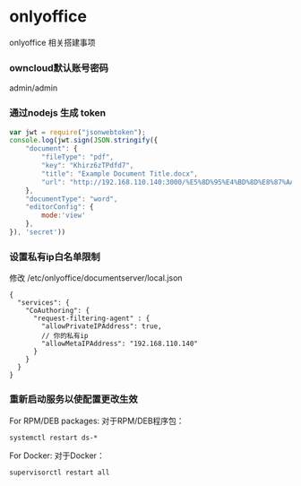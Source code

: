 # onlyoffice

onlyoffice 相关搭建事项

### owncloud默认账号密码

admin/admin

### 通过nodejs 生成 token

```javascript
var jwt = require("jsonwebtoken");
console.log(jwt.sign(JSON.stringify({
    "document": {
        "fileType": "pdf",
        "key": "Khirz6zTPdfd7",
        "title": "Example Document Title.docx",
        "url": "http://192.168.110.140:3000/%E5%8D%95%E4%BD%8D%E8%87%AA%E6%9F%A5(1).pdf"
    },
    "documentType": "word",
    "editorConfig": {
        mode:'view'
    },
}), 'secret'))
```

### 设置私有ip白名单限制

修改 /etc/onlyoffice/documentserver/local.json

```json5
{
  "services": {
    "CoAuthoring": {
      "request-filtering-agent" : {
        "allowPrivateIPAddress": true,
        // 你的私有ip
        "allowMetaIPAddress": "192.168.110.140"
      }
    }
  }
}
```

### 重新启动服务以使配置更改生效

For RPM/DEB packages: 对于RPM/DEB程序包：

```shell
systemctl restart ds-*
```

For Docker: 对于Docker：

```shell
supervisorctl restart all
```
